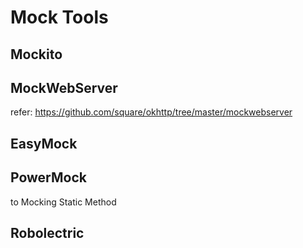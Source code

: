 Mock Tools
==========


Mockito
--------


MockWebServer
-------------

refer: https://github.com/square/okhttp/tree/master/mockwebserver



EasyMock
--------

PowerMock
---------
to Mocking Static Method



Robolectric
-----------
